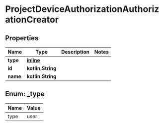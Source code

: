
# ProjectDeviceAuthorizationAuthorizationCreator

## Properties
| Name | Type | Description | Notes |
| ------------ | ------------- | ------------- | ------------- |
| **type** | [**inline**](#Type) |  |  |
| **id** | **kotlin.String** |  |  |
| **name** | **kotlin.String** |  |  |


<a id="Type"></a>
## Enum: _type
| Name | Value |
| ---- | ----- |
| type | user |



